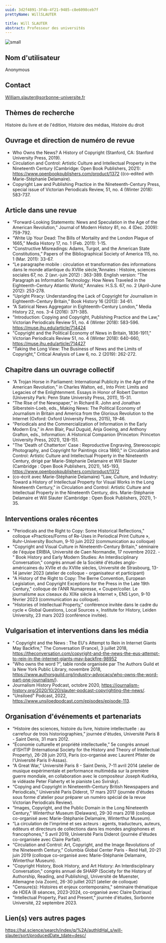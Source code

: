 ```yaml
---
uuid: 3d2f4891-3f4b-4f21-9485-c8e6098ceb7f
prettyName: WillSLAUTER

title: Will SLAUTER
abstract: Professeur des universités
---
```


![small](2_slauter_photo.jpeg)

## ﻿Nom d'utilisateur

 Anonymous

## Contact

 William.slauter@sorbonne-universite.fr

## Thèmes de recherche

 Histoire du livre et de l'édition, Histoire des médias, Histoire du droit

## Ouvrage et direction de numéro de revue

 - Who Owns the News? A History of Copyright (Stanford, CA: Stanford University Press, 2019). 
- Circulation and Control: Artistic Culture and Intellectual Property in the Nineteenth Century (Cambridge: Open Book Publishers, 2021): https://www.openbookpublishers.com/product/1372 ((co-edited with Marie-Stéphanie Delamaire).
- Copyright Law and Publishing Practice in the Nineteenth-Century Press, special issue of Victorian Periodicals Review, 51, no. 4 (Winter 2018): 583-737.

## Article dans une revue

 - “Forward-Looking Statements: News and Speculation in the Age of the American Revolution,” Journal of Modern History 81, no. 4 (Dec. 2009): 759-792.
- “Write Up Your Dead: The Bills of Mortality and the London Plague of 1665,” Media History 17, no. 1 (Feb. 2011): 1-15.
- “Constructive Misreadings: Adams, Turgot, and the American State Constitutions,” Papers of the Bibliographical Society of America 115, no. 1 (Mar. 2011): 33-67.
- “Le paragraphe mobile : circulation et transformation des informations dans le monde atlantique du XVIIIe siècle,”Annales : Histoire, sciences sociales 67, no. 2 (avr.-juin 2012) : 363-389. English version: “The Paragraph as Information Technology: How News Traveled in the Eighteenth-Century Atlantic World,” Annales: H.S.S. 67, no. 2 (April-June 2012): 253-278. 
- “Upright Piracy: Understanding the Lack of Copyright for Journalism in Eighteenth-Century Britain,” Book History 16 (2013): 34-61.
- “A Satirical News Aggregator in Eighteenth-Century London,” Media History 22, nos. 3-4 (2016): 371-385.
- "Introduction: Copying and Copyright, Publishing Practice and the Law," Victorian Periodicals Review 51, no. 4 (Winter 2018): 583-596. https://muse.jhu.edu/article/714424
- "Copyright and the Political Economy of News in Britain, 1836-1911," Victorian Periodicals Review 51, no. 4 (Winter 2018): 640-660, https://muse.jhu.edu/article/714427 
- “Taking the Long View: The Business of News and the Limits of Copyright,” Critical Analysis of Law 6, no. 2 (2019): 262-272.

## Chapitre dans un ouvrage collectif

 - “A Trojan Horse in Parliament: International Publicity in the Age of the American Revolution,” in Charles Walton, ed., Into Print: Limits and Legacies of the Enlightenment. Essays in Honor of Robert Darnton (University Park: Penn State University Press, 2011), 15-31.
- “The Rise of the Newspaper,” in Richard R. John and Jonathan Silberstein-Loeb, eds., Making News: The Political Economy of Journalism in Britain and America from the Glorious Revolution to the Internet (Oxford: Oxford University Press, 2015), 19-46.
- “Periodicals and the Commercialization of Information in the Early Modern Era,” in Ann Blair, Paul Duguid, Anja Goeing, and Anthony Grafton, eds., Information: A Historical Companion (Princeton: Princeton University Press, 2021), 128-151.
- "The 'Death of Chatterton' Case : Reproductive Engraving, Stereoscopic Photography, and Copyright for Paintings circa 1860," in Circulation and Control: Artistic Culture and Intellectual Property in the Nineteenth Century, dirigé par Marie-Stéphanie Delamaire et Will Slauter (Cambridge : Open Book Publishers, 2021), 145-193, https://www.openbookpublishers.com/product/1372
-  (co-écrit avec Marie-Stéphanie Delamaire)  "Law, Culture, and Industry: Toward a History of Intellectual Property for Visual Works in the Long Nineteenth Century," in Circulation and Control: Artistic Culture and Intellectual Property in the Nineteenth Century, dirs. Marie-Stéphanie Delamaire et Will Slauter (Cambridge : Open Book Publishers, 2021), 1-35.

## Interventions orales récentes

 - "Periodicals and the Right to Copy: Some Historical Reflections," colloque «Practices/Forms of Re-Uses in Periodical Print Culture », Ruhr-University Bochum, 9-10 juin 2022 (communication au colloque)
- "Copyright and Visual Culture in Nineteenth-Century Britain," séminaire de l'équipe ERIBIA, Université de Caen Normandie, 17 novembre 2022.
-" Book History and Early Modern Studies: An Interdisciplinary Conversation," congrès annuel de la Société d'études anglo-américaines du XVIIe et du XVIIIe siècles, Université de Strasbourg, 13-14 janvier 2023 (atelier de colloque - organisateur et participant)
- "A History of the Right to Copy: The Berne Convention, European Legislation, and Copyright Exceptions for the Press in the Late 19th Century," colloque de l'ANR Numapresse,  « Couper/coller. Le journalisme aux ciseaux du XIXe siècle à Internet », ENS Lyon, 9-10 février 2023 (communication au colloque).
- "Histories of Intellectual Property," conférence invitée dans le cadre du cycle «  Global Questions, Local Sources », Institute for History, Leiden University, 23 mars 2023 (conférence invitée).

## Vulgarisation et interventions dans les média

 - " Copyright and the News : The EU's Attempt to Rein in Internet Giants May Backfire," The Conversation (France), 3 juillet 2018, https://theconversation.com/copyright-and-the-news-the-eus-attempt-to-rein-in-the-internet-giants-may-backfire-98952
- "Who owns the word ?", table ronde organisée par The Authors Guild et la New York Public Library, novembre 2018, https://www.authorsguild.org/industry-advocacy/who-owns-the-word-part-one-journalism/). 
- Journalism History Podcast, octobre 2020, https://journalism-history.org/2020/10/20/slauter-podcast-copyrighting-the-news/.
- "Unsiloed" Podcast, 2022, https://www.unsiloedpodcast.com/episodes/episode-113.

## Organisation d'événements et partenariats

 - “Histoire des sciences, histoire du livre, histoire intellectuelle : au carrefour de trois historiographies,” journée d'études, Université Paris 8 - Saint Denis, 31 mars 2012.
- “Économie culturelle et propriété intellectuelle,” 5e congrès annuel d'ISHTIP (International Society for the History and Theory of Intellectual Property), 26-28 juin 2013, Paris (co-organisé avec Laurent Pfister de l'Université Paris II-Assas). 
- “A Great War,” Université Paris 8 - Saint Denis, 7-11 avril 2014 (atelier de musique expérimentale et performance multimédia sur la première guerre mondiale, en collaboration avec le compositeur Joseph Kudirka, le vidéaste Peter Flaherty et le pianiste Leo Svirsky). 
- “Copying and Copyright in Nineteenth-Century British Newspapers and Periodicals,” Université Paris Diderot, 17 mars 2017 (journée d'études sous forme d'atelier pour préparer un numéro spécial de la revue Victorian Periodicals Review).
- “Images, Copyright, and the Public Domain in the Long Nineteenth Century,” Winterthur Museum (Delaware), 29-30 mars 2018 (colloque co-organisé avec Marie-Stéphanie Delamaire, Winterthur Museum). 
- “La circulation de l'imprimé et ses acteurs : agents, traducteurs, auteurs, éditeurs et directeurs de collections dans les mondes anglophones et francophones,” 5 avril 2019, Université Paris Diderot (journée d'études co-organisée avec Claire Parfait). 
- “Circulation and Control: Art, Copyright, and the Image Revolutions of the Nineteenth Century,” Columbia Global Center Paris - Reid Hall, 20-21 juin 2019 (colloque co-organisé avec Marie-Stéphanie Delamaire, Winterthur Museum). 
- "Copyright History, Book History, and Art History: An Interdisciplinary Conversation," congrès annuel de SHARP (Society for the History of Authorship, Reading, and Publishing), Université de Muenster, Allemagne (via Zoom), 26-30 juillet 2021 (atelier de colloque) 
- "Censure(s): Histoires et enjeux contemporains," séminaire thématique de HDEA (8 séances, 2023-2024, co-organisé avec Claire Dutriaux)
- "Intellectual Property, Past and Present," journée d'études, Sorbonne Université, 22 septembre 2023.

## Lien(s) vers autres pages

 https://hal.science/search/index/q/%2A/authIdHal_s/will-slauter/sort/producedDate_tdate+desc/

